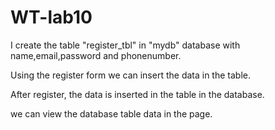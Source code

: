 # WT-lab10

I create the table "register_tbl" in "mydb" database with name,email,password and phonenumber.

Using the register form we can insert the data in the table.

After register, the data is inserted in the table in the database.


we can view the database table data in the page.


